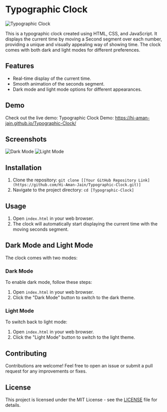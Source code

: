 # Typographic Clock 

![Typographic Clock](clock_demo.gif)

This is a typographic clock created using HTML, CSS, and JavaScript. It displays the current time by moving a Second segment over each number, providing a unique and visually appealing way of showing time. The clock comes with both dark and light modes for different preferences.

## Features

- Real-time display of the current time.
- Smooth animation of the seconds segment.
- Dark mode and light mode options for different appearances.

## Demo

Check out the live demo: Typographic Clock Demo: https://hi-aman-jain.github.io/Typographic-Clock/

## Screenshots

![Dark Mode](screenshots/dark_mode.png)
![Light Mode](screenshots/light_mode.png)

## Installation

1. Clone the repository: `git clone [[Your GitHub Repository Link](https://github.com/Hi-Aman-Jain/Typographic-Clock.git)]`
2. Navigate to the project directory: `cd [Typographic-Clock]`

## Usage

1. Open `index.html` in your web browser.
2. The clock will automatically start displaying the current time with the moving seconds segment.

## Dark Mode and Light Mode

The clock comes with two modes:

### Dark Mode

To enable dark mode, follow these steps:

1. Open `index.html` in your web browser.
2. Click the "Dark Mode" button to switch to the dark theme.

### Light Mode

To switch back to light mode:

1. Open `index.html` in your web browser.
2. Click the "Light Mode" button to switch to the light theme.

## Contributing

Contributions are welcome! Feel free to open an issue or submit a pull request for any improvements or fixes.

## License

This project is licensed under the MIT License - see the [LICENSE](LICENSE) file for details.
